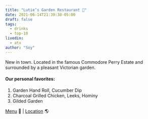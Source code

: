 ```yaml
---
title: "Lutie’s Garden Restaurant 🥃"
date: 2021-06-14T21:39:38-05:00
draft: false
tags:
  - drinks
  - top-10
livedin:
  - atx
author: "Soy"
---
```


New in town. Located in the famous Commodore Perry Estate and surrounded by a pleasant Victorian garden.

#### Our personal favorites:

1. Garden Hand Roll, Cucumber Dip
2. Charcoal Grilled Chicken, Leeks, Hominy
3. Gilded Garden

[Menu](https://www.luties.com/menu) 📖  |  [Location](https://goo.gl/maps/KyTbazwB3tabV8uF6) 🌎
